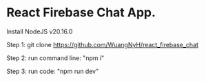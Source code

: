 # React Firebase Chat App.
Install NodeJS v20.16.0

Step 1: git clone https://github.com/WuangNyH/react_firebase_chat

Step 2: run command line: "npm i"

Step 3: run code: "npm run dev"
